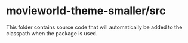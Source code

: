 # movieworld-theme-smaller/src

This folder contains source code that will automatically be added to the classpath when
the package is used.
